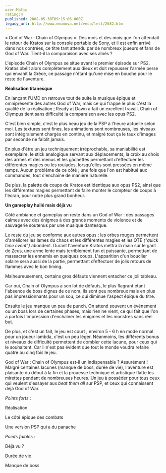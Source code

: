 ```yaml
---
user:Mafio
rating:4
published: 2008-05-30T09:15:06.000Z
legacy_url: http://www.emunova.net/veda/test/2682.htm
---
```

« God of War : Chain of Olympus ». Des mois et des mois que l'on attendait le retour de Kratos sur la console portable de Sony, et il est enfin arrivé dans nos contrées, ce titre tant attendu par de nombreux joueurs et fans de God of War. Tient-il la comparaison avec ses aînés ?  

  

L'épisode Chain of Olympus se situe avant le premier épisode sur PS2\. Kratos obéit alors complètement aux dieux et doit repousser l'armée perse qui envahit la Grèce, ce passage n'étant qu'une mise en bouche pour le reste de l'aventure.  

  

**Réalisation titanesque**  

  

En lançant l'UMD on retrouve tout de suite la musique épique et omniprésente des autres God of War, mais ce qui frappe le plus c'est la qualité de la réalisation ; Ready at Dawn a fait un excellent travail, Chain of Olympus tient sans difficulté la comparaison avec les opus PS2\.  

C'est bien simple, c'est le plus beau jeu de la PSP à l'heure actuelle selon moi. Les textures sont fines, les animations sont nombreuses, les niveaux sont intégralement chargés en continu, et malgré tout ça le taux d'images par seconde ne faiblit jamais.  

  

En plus d'être un jeu techniquement irréprochable, sa maniabilité est exemplaire, le stick analogique servant aux déplacements, la croix au choix des armes et des menus et les gâchettes permettant d'effectuer les différentes magies ou les roulades, lorsqu'elles sont pressées en même temps. Aucun problème de ce côté ; une fois que l'on est habitué aux commandes, tout s'enchaîne de manière naturelle.  

De plus, la palette de coups de Kratos est identique aux opus PS2, ainsi que les différentes magies permettant de faire monter le compteur de coups à l'écran, pour notre plus grand bonheur.  

  

**Un gameplay huilé mais déjà vu**  

  

Côté ambiance et gameplay on reste dans un God of War : des passages calmes avec des énigmes à des grands moments de violence et de sauvagerie soutenus par une musique dantesque.  

Le reste du jeu se conforme aux autres opus : les orbes rouges permettent d'améliorer les lames du chaos et les différentes magies et les QTE _("quick time event")_ abondent. Durant l'aventure Kratos mettra la main sur le gant de Zeus, une arme lente mais terriblement fun et puissante, permettant de massacrer les ennemis en quelques coups. L'apparition d'un bouclier solaire sera aussi de la partie, permettant d'effectuer de jolis retours de flammes avec le bon timing.  

  

Malheureusement, certains gros défauts viennent entacher ce joli tableau.  

  

Car oui, Chain of Olympus a son lot de défauts, le plus flagrant étant l'absence de boss dignes de ce nom. Ils sont peu nombreux mais en plus pas impressionnants pour un sou, ce qui diminue l'aspect épique du titre.  

Ensuite le jeu manque un peu de punch. On attend souvent un événement ou un boss lors de certaines phases, mais rien ne vient, ce qui fait que l'on a parfois l'impression d'enchaîner les énigmes et les monstres sans réel but.  

De plus, et c'est un fait, le jeu est court ; environ 5 - 6 h en mode normal pour un joueur lambda, c'est un peu léger. Néanmoins, les différents bonus et niveaux de difficulté permettent de combler cette lacune, pour ceux qui le souhaitent. Car il n'est pas évident que tout le monde voudra refaire quatre ou cinq fois le jeu.  

  

  

God of War : Chain of Olympus est-il un indispensable ? Assurément ! Malgré certaines lacunes (manque de boss, durée de vie), l'aventure est plaisante du début à la fin et la prouesse technique et artistique flatte les mirettes pendant de nombreuses heures. Un jeu à posséder pour tous ceux qui veulent s'essayer aux _beat them all_ sur PSP, et ceux qui connaissent déjà God of War.  

  

  

_Points forts_ :  

Réalisation   

Le côté épique des combats  

Une version PSP qui a du panache  

  

_Points faibles_ :  

Déjà vu ?  

Durée de vie  

Manque de boss